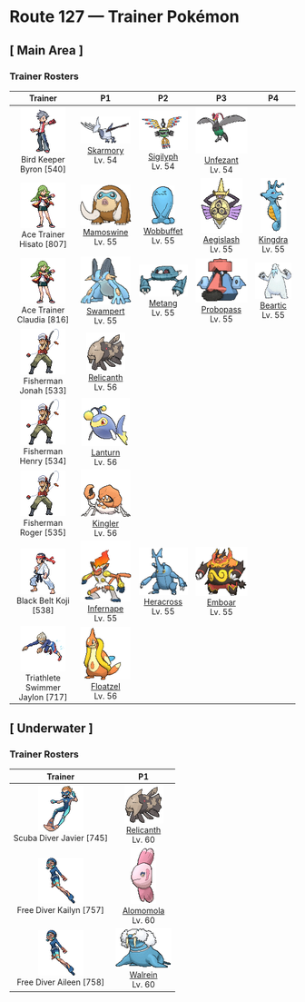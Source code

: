 # Route 127 — Trainer Pokémon

## [ Main Area ]

### Trainer Rosters

| Trainer | P1 | P2 | P3 | P4 |
|:-------:|:--:|:--:|:--:|:--:|
| ![Bird Keeper Byron](../../assets/trainers/bird_keeper.png "Bird Keeper Byron")<br>Bird Keeper Byron [540] | <div class="sprite-cell">![Skarmory](../../assets/sprites/skarmory/front.gif "Skarmory: Skarmory’s steel wings become tattered and bashed in from repeated battles. Once a year, the battered wings grow back completely, restoring the cutting edges to their pristine state.")<br>[Skarmory](../../pokemon/skarmory.md)<br>Lv. 54</div> | <div class="sprite-cell">![Sigilyph](../../assets/sprites/sigilyph/front.gif "Sigilyph: The guardians of an ancient city, they always fly the same route while keeping watch for invaders.")<br>[Sigilyph](../../pokemon/sigilyph.md)<br>Lv. 54</div> | <div class="sprite-cell">![Unfezant](../../assets/sprites/unfezant/front.gif "Unfezant: Males have plumage on their heads. They will never let themselves feel close to anyone other than their Trainers.")<br>[Unfezant](../../pokemon/unfezant.md)<br>Lv. 54</div> |
| ![Ace Trainer Hisato](../../assets/trainers/ace_trainer.png "Ace Trainer Hisato")<br>Ace Trainer Hisato [807] | <div class="sprite-cell">![Mamoswine](../../assets/sprites/mamoswine/front.gif "Mamoswine: Its impressive tusks are made of ice. The population thinned when it turned warm after the ice age.")<br>[Mamoswine](../../pokemon/mamoswine.md)<br>Lv. 55</div> | <div class="sprite-cell">![Wobbuffet](../../assets/sprites/wobbuffet/front.gif "Wobbuffet: Wobbuffet does nothing but endure attacks—it won’t attack on its own. However, it won’t endure an attack on its tail. When that happens, the Pokémon will try to take the foe with it using Destiny Bond.")<br>[Wobbuffet](../../pokemon/wobbuffet.md)<br>Lv. 55</div> | <div class="sprite-cell">![Aegislash](../../assets/sprites/aegislash-shield/front.gif "Aegislash: Apparently, it can detect the innate qualities of leadership. According to legend, whoever it recognizes is destined to become king.")<br>[Aegislash](../../pokemon/aegislash-shield.md)<br>Lv. 55</div> | <div class="sprite-cell">![Kingdra](../../assets/sprites/kingdra/front.gif "Kingdra: Kingdra sleeps on the seafloor where it is otherwise devoid of life. When a storm arrives, the Pokémon is said to awaken and wander about in search of prey.")<br>[Kingdra](../../pokemon/kingdra.md)<br>Lv. 55</div> |
| ![Ace Trainer Claudia](../../assets/trainers/ace_trainer.png "Ace Trainer Claudia")<br>Ace Trainer Claudia [816] | <div class="sprite-cell">![Swampert](../../assets/sprites/swampert/front.gif "Swampert: Swampert predicts storms by sensing subtle differences in the sounds of waves and tidal winds with its fins. If a storm is approaching, it piles up boulders to protect itself.")<br>[Swampert](../../pokemon/swampert.md)<br>Lv. 55</div> | <div class="sprite-cell">![Metang](../../assets/sprites/metang/front.gif "Metang: When two Beldum fuse together, Metang is formed. The brains of the Beldum are joined by a magnetic nervous system. This Pokémon turns its arms to the rear for traveling at high speed.")<br>[Metang](../../pokemon/metang.md)<br>Lv. 55</div> | <div class="sprite-cell">![Probopass](../../assets/sprites/probopass/front.gif "Probopass: It freely controls three small units called Mini-Noses using magnetic force.")<br>[Probopass](../../pokemon/probopass.md)<br>Lv. 55</div> | <div class="sprite-cell">![Beartic](../../assets/sprites/beartic/front.gif "Beartic: It freezes its breath to create fangs and claws of ice to fight with. Cold northern areas are its habitat.")<br>[Beartic](../../pokemon/beartic.md)<br>Lv. 55</div> |
| ![Fisherman Jonah](../../assets/trainers/fisherman.png "Fisherman Jonah")<br>Fisherman Jonah [533] | <div class="sprite-cell">![Relicanth](../../assets/sprites/relicanth/front.gif "Relicanth: Relicanth is a rare species that was discovered in deep-sea explorations. This Pokémon’s body withstands the enormous water pressure of the ocean depths. Its body is covered in tough scales that are like craggy rocks.")<br>[Relicanth](../../pokemon/relicanth.md)<br>Lv. 56</div> |
| ![Fisherman Henry](../../assets/trainers/fisherman.png "Fisherman Henry")<br>Fisherman Henry [534] | <div class="sprite-cell">![Lanturn](../../assets/sprites/lanturn/front.gif "Lanturn: Lanturn is known to emit light. If you peer down into the dark sea from a ship at night, you can sometimes see this Pokémon’s light rising from the depths where it swims. It gives the sea an appearance of a starlit night.")<br>[Lanturn](../../pokemon/lanturn.md)<br>Lv. 56</div> |
| ![Fisherman Roger](../../assets/trainers/fisherman.png "Fisherman Roger")<br>Fisherman Roger [535] | <div class="sprite-cell">![Kingler](../../assets/sprites/kingler/front.gif "Kingler: Kingler has an enormous, oversized claw. It waves this huge claw in the air to communicate with others. However, because the claw is so heavy, the Pokémon quickly tires.")<br>[Kingler](../../pokemon/kingler.md)<br>Lv. 56</div> |
| ![Black Belt Koji](../../assets/trainers/black_belt.png "Black Belt Koji")<br>Black Belt Koji [538] | <div class="sprite-cell">![Infernape](../../assets/sprites/infernape/front.gif "Infernape: It tosses its enemies around with agility. It uses all its limbs to fight in its own unique style.")<br>[Infernape](../../pokemon/infernape.md)<br>Lv. 55</div> | <div class="sprite-cell">![Heracross](../../assets/sprites/heracross/front.gif "Heracross: Heracross has sharp claws on its feet. These are planted firmly into the ground or the bark of a tree, giving the Pokémon a secure and solid footing to forcefully fling away foes with its proud horn.")<br>[Heracross](../../pokemon/heracross.md)<br>Lv. 55</div> | <div class="sprite-cell">![Emboar](../../assets/sprites/emboar/front.gif "Emboar: It has mastered fast and powerful fighting moves. It grows a beard of fire.")<br>[Emboar](../../pokemon/emboar.md)<br>Lv. 55</div> |
| ![Triathlete Swimmer Jaylon](../../assets/trainers/triathlete_swimmer.png "Triathlete Swimmer Jaylon")<br>Triathlete Swimmer Jaylon [717] | <div class="sprite-cell">![Floatzel](../../assets/sprites/floatzel/front.gif "Floatzel: Its flotation sac developed as a result of pursuing aquatic prey. It can double as a rubber raft.")<br>[Floatzel](../../pokemon/floatzel.md)<br>Lv. 56</div> |

## [ Underwater ]

### Trainer Rosters

| Trainer | P1 |
|:-------:|:--:|
| ![Scuba Diver Javier](../../assets/trainers/scuba_diver.png "Scuba Diver Javier")<br>Scuba Diver Javier [745] | <div class="sprite-cell">![Relicanth](../../assets/sprites/relicanth/front.gif "Relicanth: Relicanth is a rare species that was discovered in deep-sea explorations. This Pokémon’s body withstands the enormous water pressure of the ocean depths. Its body is covered in tough scales that are like craggy rocks.")<br>[Relicanth](../../pokemon/relicanth.md)<br>Lv. 60</div> |
| ![Free Diver Kailyn](../../assets/trainers/free_diver.png "Free Diver Kailyn")<br>Free Diver Kailyn [757] | <div class="sprite-cell">![Alomomola](../../assets/sprites/alomomola/front.gif "Alomomola: It gently holds injured and weak Pokémon in its fins. Its special membrane heals their wounds.")<br>[Alomomola](../../pokemon/alomomola.md)<br>Lv. 60</div> |
| ![Free Diver Aileen](../../assets/trainers/free_diver.png "Free Diver Aileen")<br>Free Diver Aileen [758] | <div class="sprite-cell">![Walrein](../../assets/sprites/walrein/front.gif "Walrein: Walrein swims all over in frigid seawater while crushing icebergs with its grand, imposing tusks. Its thick layer of blubber makes enemy attacks bounce off harmlessly.")<br>[Walrein](../../pokemon/walrein.md)<br>Lv. 60</div> |

